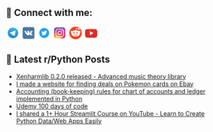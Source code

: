 ## 🔎 Connect with me:
[<img src="https://github.com/bullbesh/bullbesh/blob/main/images/Telegram.png" width="32" height="32" />](https://t.me/bullbesh)
[<img src="https://github.com/bullbesh/bullbesh/blob/main/images/VK.png" width="32" height="32" />](https://vk.com/bullbesh)
[<img src="https://github.com/bullbesh/bullbesh/blob/main/images/Twitter.png" width="32" height="32" />](https://twitter.com/bullbesh1)
[<img src="https://github.com/bullbesh/bullbesh/blob/main/images/Instagram.png" width="32" height="32" />](https://www.instagram.com/bullbesh)
[<img src="https://github.com/bullbesh/bullbesh/blob/main/images/Reddit.png" width="32" height="32" />](https://www.reddit.com/user/bullbesh)
[<img src="https://github.com/bullbesh/bullbesh/blob/main/images/YouTube.png" width="32" height="32" />](https://www.youtube.com/channel/UCtfjRs6uzgq5mfm8S06WTcg)

## 📕 Latest r/Python Posts
<!-- BLOG-POST-LIST:START -->
- [Xenharmlib 0.2.0 released - Advanced music theory library](https://www.reddit.com/r/Python/comments/1g2xyjj/xenharmlib_020_released_advanced_music_theory/)
- [I made a website for finding deals on Pokemon cards on Ebay](https://www.reddit.com/r/Python/comments/1g2xje2/i_made_a_website_for_finding_deals_on_pokemon/)
- [Accounting &lpar;book-keeping&rpar; rules for chart of accounts and ledger implemented in Python](https://www.reddit.com/r/Python/comments/1g2x4gh/accounting_bookkeeping_rules_for_chart_of/)
- [Udemy 100 days of code](https://www.reddit.com/r/Python/comments/1g2vres/udemy_100_days_of_code/)
- [I shared a 1+ Hour Streamlit Course on YouTube - Learn to Create Python Data/Web Apps Easily](https://www.reddit.com/r/Python/comments/1g2sip1/i_shared_a_1_hour_streamlit_course_on_youtube/)
<!-- BLOG-POST-LIST:END -->
